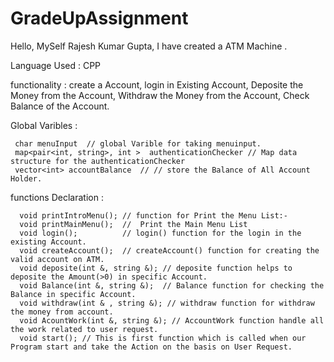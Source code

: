 # GradeUpAssignment
Hello, MySelf Rajesh Kumar Gupta, I have created a ATM Machine .

 Language Used : CPP
 
 
 functionality :  create a Account,
                  login in Existing Account,
                  Deposite the Money from the Account,
                  Withdraw the Money from the Account,
                  Check Balance of the Account.
                  
                  
   Global Varibles :
     
     char menuInput  // global Varible for taking menuinput.
     map<pair<int, string>, int >  authenticationChecker // Map data structure for the authenticationChecker
     vector<int> accountBalance  // // store the Balance of All Account Holder.
     
   functions Declaration : 
                          
      void printIntroMenu(); // function for Print the Menu List:-
      void printMainMenu();  //  Print the Main Menu List
      void login();          // login() function for the login in the existing Account. 
      void createAccount();  // createAccount() function for creating the valid account on ATM.
      void deposite(int &, string &); // deposite function helps to deposite the Amount(>0) in specific Account.   
      void Balance(int &, string &);  // Balance function for checking the Balance in specific Account.
      void withdraw(int & , string &); // withdraw function for withdraw the money from account.
      void AcountWork(int &, string &); // AccountWork function handle all the work related to user request.
      void start(); // This is first function which is called when our Program start and take the Action on the basis on User Request.
      
      
    
    
                  
                  

                
                
